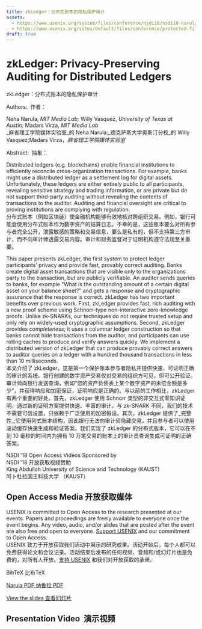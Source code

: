 ```yaml
---
title: zkLedger：分布式账本的隐私保护审计
assets:
  - https://www.usenix.org/system/files/conference/nsdi18/nsdi18-narula.pdf
  - https://www.usenix.org/sites/default/files/conference/protected-files/nsdi18_slides_narula.pdf
draft: true
---
```

# zkLedger: Privacy-Preserving Auditing for Distributed Ledgers  
zkLedger：分布式账本的隐私保护审计

Authors:  作者：

Neha Narula, _MIT Media Lab;_ Willy Vasquez, _University of Texas at Austin;_ Madars Virza, _MIT Media Lab_  
_麻省理工学院媒体实验室_的 Neha Narula;_德克萨斯大学奥斯汀分校_的 Willy Vasquez;Madars Virza，_麻省理工学院媒体实验室_

Abstract:  抽象：

Distributed ledgers (e.g. blockchains) enable financial institutions to efficiently reconcile cross-organization transactions. For example, banks might use a distributed ledger as a settlement log for digital assets. Unfortunately, these ledgers are either entirely public to all participants, revealing sensitive strategy and trading information, or are private but do not support third-party auditing without revealing the contents of transactions to the auditor. Auditing and financial oversight are critical to proving institutions are complying with regulation.  
分布式账本（例如区块链）使金融机构能够有效地核对跨组织交易。例如，银行可能会使用分布式账本作为数字资产的结算日志。不幸的是，这些账本要么对所有参与者完全公开，泄露敏感的策略和交易信息，要么是私有的，但不支持第三方审计，而不向审计师透露交易内容。审计和财务监督对于证明机构遵守法规至关重要。

This paper presents zkLedger, the first system to protect ledger participants’ privacy and provide fast, provably correct auditing. Banks create digital asset transactions that are visible only to the organizations party to the transaction, but are publicly verifiable. An auditor sends queries to banks, for example “What is the outstanding amount of a certain digital asset on your balance sheet?” and gets a response and cryptographic assurance that the response is correct. zkLedger has two important benefits over previous work. First, zkLedger provides fast, rich auditing with a new proof scheme using Schnorr-type non-interactive zero-knowledge proofs. Unlike zk-SNARKs, our techniques do not require trusted setup and only rely on widely-used cryptographic assumptions. Second, zkLedger provides _completeness_; it uses a columnar ledger construction so that banks cannot hide transactions from the auditor, and participants can use rolling caches to produce and verify answers quickly. We implement a distributed version of zkLedger that can produce provably correct answers to auditor queries on a ledger with a hundred thousand transactions in less than 10 milliseconds.  
本文介绍了 zkLedger，这是第一个保护账本参与者隐私并提供快速、可证明正确的审计的系统。银行创建的数字资产交易仅对交易的组织方可见，但可公开验证。审计师向银行发送查询，例如“您的资产负债表上某个数字资产的未偿金额是多少”，并获得响应和加密保证，证明响应是正确的。与以前的工作相比，zkLedger 有两个重要的好处。首先，zkLedger 使用 Schnorr 类型的非交互式零知识证明，通过新的证明方案提供快速、丰富的审计。与 zk-SNARK 不同，我们的技术不需要可信设置，只依赖于广泛使用的加密假设。其次，zkLedger 提供了_完整性_;它使用列式账本结构，因此银行无法向审计师隐藏交易，并且参与者可以使用滚动缓存快速生成和验证答案。我们实现了 zkLedger 的分布式版本，它可以在不到 10 毫秒的时间内为拥有 10 万笔交易的账本上的审计员查询生成可证明的正确答案。

NSDI '18 Open Access Videos Sponsored by  
NSDI '18 开放获取视频赞助  
King Abdullah University of Science and Technology (KAUST)   
阿卜杜拉国王科技大学 （KAUST）

## Open Access Media 开放获取媒体

USENIX is committed to Open Access to the research presented at our events. Papers and proceedings are freely available to everyone once the event begins. Any video, audio, and/or slides that are posted after the event are also free and open to everyone. [Support USENIX](https://www.usenix.org/annual-fund) and our commitment to Open Access.  
USENIX 致力于开放获取我们活动中展示的研究成果。活动开始后，每个人都可以免费获得论文和会议记录。活动结束后发布的任何视频、音频和/或幻灯片也是免费的，对所有人开放。[支持 USENIX](https://www.usenix.org/annual-fund) 和我们对开放获取的承诺。

BibTeX 比布TeX

[Narula PDF 纳鲁拉 PDF](https://www.usenix.org/system/files/conference/nsdi18/nsdi18-narula.pdf "nsdi18-narula.pdf")

[View the slides 查看幻灯片](https://www.usenix.org/sites/default/files/conference/protected-files/nsdi18_slides_narula.pdf)

## Presentation Video  演示视频
